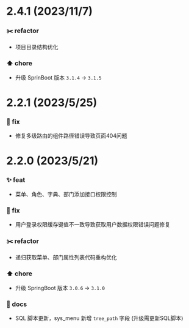 # 2.4.1 (2023/11/7)
### ✂️ refactor
- 项目目录结构优化
### ⬆️ chore
- 升级 SprinBoot 版本 `3.1.4` → `3.1.5`


# 2.2.1 (2023/5/25)

### 🐛 fix

- 修复多级路由的组件路径错误导致页面404问题

# 2.2.0 (2023/5/21)

### ✨ feat
- 菜单、角色、字典、部门添加接口权限控制

### 🐛 fix

- 用户登录权限缓存键值不一致导致获取用户数据权限错误问题修复

### ✂️ refactor

- 递归获取菜单、部门属性列表代码重构优化

### ⬆️ chore
- 升级 SpringBoot 版本 `3.0.6` → `3.1.0`

### 📝 docs
- SQL 脚本更新，sys_menu 新增 `tree_path` 字段  (升级需更新SQL脚本)

